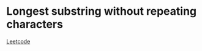 # Longest substring without repeating characters

[Leetcode](https://leetcode.com/problems/longest-substring-without-repeating-characters)